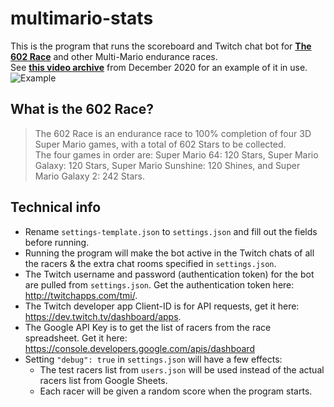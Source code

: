 # multimario-stats
This is the program that runs the scoreboard and Twitch chat bot for **[The 602 Race](https://docs.google.com/spreadsheets/d/1ludkWzuN0ZzMh9Bv1gq9oQxMypttiXkg6AEFvxy_gZk/)** and other Multi-Mario endurance races.  
See **[this video archive](https://www.twitch.tv/videos/857024553)** from December 2020 for an example of it in use.  
![Example](https://imgur.com/gap4Rol.png)

## What is the 602 Race?  
>The 602 Race is an endurance race to 100% completion of four 3D Super Mario games, with a total of 602 Stars to be collected.  
>The four games in order are: Super Mario 64: 120 Stars, Super Mario Galaxy: 120 Stars, Super Mario Sunshine: 120 Shines, and Super Mario Galaxy 2: 242 Stars.

## Technical info
- Rename `settings-template.json` to `settings.json` and fill out the fields before running.
- Running the program will make the bot active in the Twitch chats of all the racers & the extra chat rooms specified in `settings.json`.
- The Twitch username and password (authentication token) for the bot are pulled from `settings.json`. Get the authentication token here: http://twitchapps.com/tmi/.  
- The Twitch developer app Client-ID is for API requests, get it here: https://dev.twitch.tv/dashboard/apps.  
- The Google API Key is to get the list of racers from the race spreadsheet. Get it here: https://console.developers.google.com/apis/dashboard
- Setting `"debug": true` in `settings.json` will have a few effects:
    - The test racers list from `users.json` will be used instead of the actual racers list from Google Sheets.
    - Each racer will be given a random score when the program starts.
